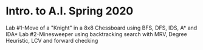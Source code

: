 # Intro. to A.I. Spring 2020
Lab #1-Move of a "Knight" in a 8x8 Chessboard using BFS, DFS, IDS, A* and IDA*
Lab #2-Minesweeper using backtracking search with MRV, Degree Heuristic, LCV and forward checking
